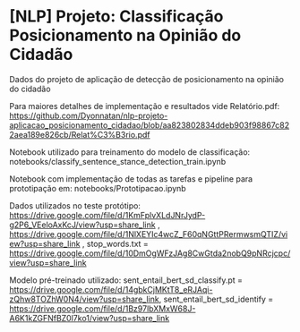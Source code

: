 # [NLP] Projeto: Classificação Posicionamento na Opinião do Cidadão
Dados do projeto de aplicação de detecção de posicionamento na opinião do cidadão

Para maiores detalhes de implementação e resultados vide Relatório.pdf: https://github.com/Dyonnatan/nlp-projeto-aplicacao_posicionamento_cidadao/blob/aa823802834ddeb903f98867c822aea189e826cb/Relat%C3%B3rio.pdf

Notebook utilizado para treinamento do modelo de classificação: notebooks/classify_sentence_stance_detection_train.ipynb

Notebook com implementação de todas as tarefas e pipeline para prototipação em: notebooks/Prototipacao.ipynb

Dados utilizados no teste protótipo: https://drive.google.com/file/d/1KmFplvXLdJNrJydP-g2P6_VEeloAxKcJ/view?usp=share_link , https://drive.google.com/file/d/1NlXEYIc4wcZ_F60qNGttPRermwsmQTIZ/view?usp=share_link , stop_words.txt = https://drive.google.com/file/d/10DmOgWFzJAg8CwGtda2nobQ9pNRcjcpc/view?usp=share_link

Modelo pré-treinado utilizado: sent_entail_bert_sd_classify.pt = https://drive.google.com/file/d/14gbkCjMKtT8_eRJAqi-zQhw8TOZhW0N4/view?usp=share_link, sent_entail_bert_sd_identify = https://drive.google.com/file/d/1Bz97lbXMxW68J-A6K1kZGFNfBZ0l7ko1/view?usp=share_link
